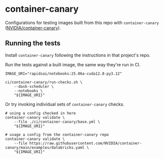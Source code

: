 # container-canary

Configurations for testing images built from this repo with `container-canary` ([NVIDIA/container-canary](https://github.com/NVIDIA/container-canary)).

## Running the tests

Install `container-canary` following the instructions in that project's repo.

Run the tests against a built image, the same way they're run in CI.

```shell
IMAGE_URI="rapidsai/notebooks:25.06a-cuda12.8-py3.12"

ci/container-canary/run-checks.sh \
    --dask-scheduler \
    --notebooks \
    "${IMAGE_URI}"
```

Or try invoking individual sets of `container-canary` checks.

```shell
# using a config checked in here
container-canary validate \
    --file ./ci/container-canary/base.yml \
    "${IMAGE_URI}"

# usage a config from the container-canary repo
container-canary validate \
    --file https://raw.githubusercontent.com/NVIDIA/container-canary/main/examples/databricks.yaml \
    "${IMAGE_URI}"
```
